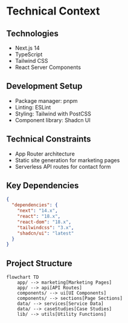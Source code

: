# Technical Context

## Technologies
- Next.js 14
- TypeScript
- Tailwind CSS
- React Server Components

## Development Setup
- Package manager: pnpm
- Linting: ESLint
- Styling: Tailwind with PostCSS
- Component library: Shadcn UI

## Technical Constraints
- App Router architecture
- Static site generation for marketing pages
- Serverless API routes for contact form

## Key Dependencies
```json
{
  "dependencies": {
    "next": "14.x",
    "react": "18.x",
    "react-dom": "18.x",
    "tailwindcss": "3.x",
    "shadcn/ui": "latest"
  }
}
```

## Project Structure
```mermaid
flowchart TD
    app/ --> marketing[Marketing Pages]
    app/ --> api[API Routes]
    components/ --> ui[UI Components]
    components/ --> sections[Page Sections]
    data/ --> services[Service Data]
    data/ --> caseStudies[Case Studies]
    lib/ --> utils[Utility Functions]
